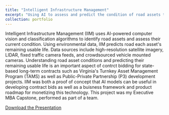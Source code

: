 ```yaml
---
title: "Intelligent Infrastructure Management"
excerpt: "Using AI to assess and predict the condition of road assets to inform contract bid pricing <br/><img src='/images/iim.png' width=500 height=300>"
collection: portfolio
---
```


Intelligent Infrastructure Management (IIM) uses AI-powered computer vision and classification algorithms to identify road assets and assess their current condition. Using environmental data, IIM predicts road each asset's remaining usable life. Data sources include high-resolution satellite imagery, LIDAR, fixed traffic camera feeds, and crowdsourced vehicle mounted cameras. Understanding road asset conditions and predicting their remaining usable life is an important aspect of contrct bidding for state-based long-term contracts such as Virginia's Turnkey Asset Management Program (TAMS) as well as Public-Private Partnership (P3) development projects. IIM was both a proof of concept that AI models can be useful in developing contract bids as well as a buisness framework and product roadmap for monetizing this technology. This project was my Executive MBA Capstone, performed as part of a team. 

<a href='../files/IIM.pdf'>Download the Presentation</a>
